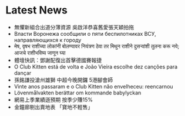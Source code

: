 # Latest News
-  無懼新組合出道分薄資源 吳啟洋恭喜舊愛張天穎拍拖
-  Власти Воронежа сообщили о пяти беспилотниках ВСУ, направляющихся к городу
-  मेष, वृषभ राशीच्या लोकांनी बोलण्यावर नियंत्रण ठेवा तर मिथुन राशीने दुसऱ्यांशी तुलना करू नये; आजचे राशीभविष्य जाणून घ्या
-  體壇快訊：鄧謝配復出首擊德國賽報捷
-  O Club Kitten está de volta e João Vieira escolhe dez canções para dançar
-  孫銘謙投滄州雄獅 中超今晚開鑼 5港腳會師
-  Vinte anos passaram e o Club Kitten não envelheceu: reencarnou
-  Lövenmålvakten berättar om kommande babylyckan
-  網易上季業績遜預期 按季少賺15%
-  金鐘廊剔出賣地表 「寶地不輕售」
